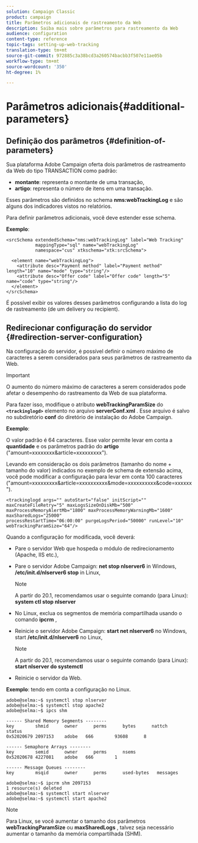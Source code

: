 ```yaml
---
solution: Campaign Classic
product: campaign
title: Parâmetros adicionais de rastreamento da Web
description: Saiba mais sobre parâmetros para rastreamento da Web
audience: configuration
content-type: reference
topic-tags: setting-up-web-tracking
translation-type: tm+mt
source-git-commit: 972885c3a38bcd3a260574bacbb3f507e11ae05b
workflow-type: tm+mt
source-wordcount: '350'
ht-degree: 1%

---
```



# Parâmetros adicionais{#additional-parameters}

## Definição dos parâmetros {#definition-of-parameters}

Sua plataforma Adobe Campaign oferta dois parâmetros de rastreamento da Web do tipo TRANSACTION como padrão:

* **montante**: representa o montante de uma transação,
* **artigo**: representa o número de itens em uma transação.

Esses parâmetros são definidos no schema **nms:webTrackingLog** e são alguns dos indicadores vistos no relatórios.

Para definir parâmetros adicionais, você deve estender esse schema.

**Exemplo**:

```
<srcSchema extendedSchema="nms:webTrackingLog" label="Web Tracking"
           mappingType="sql" name="webTrackingLog" 
           namespace="cus" xtkschema="xtk:srcSchema">

  <element name="webTrackingLog">
    <attribute desc="Payment method" label="Payment method" length="10" name="mode" type="string"/>
    <attribute desc="Offer code" label="Offer code" length="5" name="code" type="string"/>
  </element>
</srcSchema>
```

É possível exibir os valores desses parâmetros configurando a lista do log de rastreamento (de um delivery ou recipient).

## Redirecionar configuração do servidor {#redirection-server-configuration}

Na configuração do servidor, é possível definir o número máximo de caracteres a serem considerados para seus parâmetros de rastreamento da Web.

>[!IMPORTANT]
>
>O aumento do número máximo de caracteres a serem considerados pode afetar o desempenho do rastreamento da Web de sua plataforma.

Para fazer isso, modifique o atributo **webTrackingParamSize** do **`<trackinglogd>`** elemento no arquivo **serverConf.xml** . Esse arquivo é salvo no subdiretório **conf** do diretório de instalação do Adobe Campaign.

**Exemplo**:

O valor padrão é 64 caracteres. Esse valor permite levar em conta a **quantidade** e os parâmetros padrão do **artigo** (&quot;amount=xxxxxxxx&amp;article=xxxxxxxxx&quot;).

Levando em consideração os dois parâmetros (tamanho do nome + tamanho do valor) indicados no exemplo de schema de extensão acima, você pode modificar a configuração para levar em conta 100 caracteres (&quot;amount=xxxxxxxxx&amp;article=xxxxxxxxxx&amp;mode=xxxxxxxxxx&amp;code=xxxxxx&quot;).

```
<trackinglogd args="" autoStart="false" initScript="" maxCreateFileRetry="5" maxLogsSizeOnDiskMb="500"
maxProcessMemoryAlertMb="1800" maxProcessMemoryWarningMb="1600" maxSharedLogs="25000"
processRestartTime="06:00:00" purgeLogsPeriod="50000" runLevel="10"
webTrackingParamSize="64"/>
```

Quando a configuração for modificada, você deverá:

* Pare o servidor Web que hospeda o módulo de redirecionamento (Apache, IIS etc.),
* Pare o servidor Adobe Campaign: **net stop nlserver6** in Windows, **/etc/init.d/nlserver6 stop** in Linux,

   >[!NOTE]
   >
   >A partir do 20.1, recomendamos usar o seguinte comando (para Linux): **system ctl stop nlserver**

* No Linux, exclua os segmentos de memória compartilhada usando o comando **ipcrm** ,
* Reinicie o servidor Adobe Campaign: **start net nlserver6** no Windows, start **/etc/init.d/nlserver6** no Linux,

   >[!NOTE]
   >
   >A partir do 20.1, recomendamos usar o seguinte comando (para Linux): **start nlserver do systemctl**

* Reinicie o servidor da Web.

**Exemplo**: tendo em conta a configuração no Linux.

```
adobe@selma:~$ systemctl stop nlserver
adobe@selma:~$ systemctl stop apache2
adobe@selma:~$ ipcs shm

------ Shared Memory Segments --------
key        shmid      owner      perms      bytes      nattch     status      
0x52020679 2097153    adobe   666        93608      8                       

------ Semaphore Arrays --------
key        semid      owner      perms      nsems     
0x52020678 4227081    adobe   666        1         

------ Message Queues --------
key        msqid      owner      perms      used-bytes   messages    

adobe@selma:~$ ipcrm shm 2097153                             
1 resource(s) deleted
adobe@selma:~$ systemctl start nlserver
adobe@selma:~$ systemctl start apache2
```

>[!NOTE]
>
>Para Linux, se você aumentar o tamanho dos parâmetros **webTrackingParamSize** ou **maxSharedLogs** , talvez seja necessário aumentar o tamanho da memória compartilhada (SHM).

